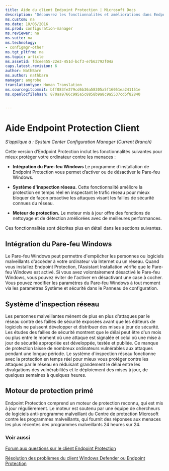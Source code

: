 ```yaml
---
title: Aide du client Endpoint Protection | Microsoft Docs
description: "Découvrez les fonctionnalités et améliorations dans Endpoint Protection qui vous aident à protéger votre ordinateur contre les menaces."
ms.custom: na
ms.date: 10/06/2016
ms.prod: configuration-manager
ms.reviewer: na
ms.suite: na
ms.technology:
- configmgr-other
ms.tgt_pltfrm: na
ms.topic: article
ms.assetid: fdcee455-22e3-451d-bcf3-e7b62792f04a
caps.latest.revision: 6
author: NathBarn
ms.author: nathbarn
manager: angrobe
translationtype: Human Translation
ms.sourcegitcommit: bff083fe279cd6b36a58305a5f16051ea241151e
ms.openlocfilehash: 870aa9766c995a5c8858b9a8c9a5537cd5f82840


---
```

# <a name="endpoint-protection-client-help"></a>Aide Endpoint Protection Client

*S’applique à : System Center Configuration Manager (Current Branch)*


Cette version d’Endpoint Protection inclut les fonctionnalités suivantes pour mieux protéger votre ordinateur contre les menaces :  

-   **Intégration du Pare-feu Windows** Le programme d’installation de Endpoint Protection vous permet d’activer ou de désactiver le Pare-feu Windows.  

-   **Système d'inspection réseau.** Cette fonctionnalité améliore la protection en temps réel en inspectant le trafic réseau pour mieux bloquer de façon proactive les attaques visant les failles de sécurité connues du réseau.  

-   **Moteur de protection.** Le moteur mis à jour offre des fonctions de nettoyage et de détection améliorées avec de meilleures performances.  

 Ces fonctionnalités sont décrites plus en détail dans les sections suivantes.  

## <a name="windows-firewall-integration"></a>Intégration du Pare-feu Windows  
 Le Pare-feu Windows peut permettre d'empêcher les personnes ou logiciels malveillants d'accéder à votre ordinateur via Internet ou un réseau. Quand vous installez Endpoint Protection, l’Assistant Installation vérifie que le Pare-feu Windows est activé. Si vous avez volontairement désactivé le Pare-feu Windows, vous pouvez éviter de l'activer en désactivant une case à cocher. Vous pouvez modifier les paramètres du Pare-feu Windows à tout moment via les paramètres Système et sécurité dans le Panneau de configuration.  

## <a name="network-inspection-system"></a>Système d'inspection réseau  
 Les personnes malveillantes mènent de plus en plus d'attaques par le réseau contre des failles de sécurité exposées avant que les éditeurs de logiciels ne puissent développer et distribuer des mises à jour de sécurité. Les études des failles de sécurité montrent que le délai peut être d'un mois ou plus entre le moment où une attaque est signalée et celui où une mise à jour de sécurité appropriée est développée, testée et publiée. Ce manque de protection laisse de nombreux ordinateurs vulnérables aux attaques pendant une longue période. Le système d'inspection réseau fonctionne avec la protection en temps réel pour mieux vous protéger contre les attaques par le réseau en réduisant grandement le délai entre les divulgations des vulnérabilités et le déploiement des mises à jour, de quelques semaines à quelques heures.  

## <a name="award-winning-protection-engine"></a>Moteur de protection primé  
 Endpoint Protection comprend un moteur de protection reconnu, qui est mis à jour régulièrement. Le moteur est soutenu par une équipe de chercheurs de logiciels anti-programme malveillant du Centre de protection Microsoft contre les programmes malveillants, qui fournit des réponses aux menaces les plus récentes des programmes malveillants 24 heures sur 24.  

### <a name="see-also"></a>Voir aussi  
 [Forum aux questions sur le client Endpoint Protection](endpoint-protection-client-faq.md)   

 [Résolution des problèmes du client Windows Defender ou Endpoint Protection](troubleshoot-endpoint-client.md)



<!--HONumber=Dec16_HO3-->


